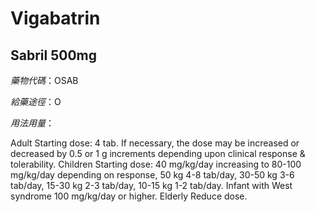 # Vigabatrin

## Sabril 500mg

*藥物代碼*：OSAB

*給藥途徑*：O

*用法用量*：

Adult Starting dose: 4 tab. 
If necessary, the dose may be increased or decreased by 0.5 or 1 g increments depending upon clinical response & tolerability. 
Children Starting dose: 
40 mg/kg/day increasing to 80-100 mg/kg/day depending on response, 
50 kg 4-8 tab/day, 
30-50 kg 3-6 tab/day, 
15-30 kg 2-3 tab/day, 
10-15 kg 1-2 tab/day. 
Infant with West syndrome 100 mg/kg/day or higher. Elderly Reduce dose.

